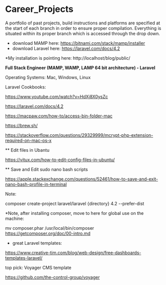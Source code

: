 # Career_Projects
A portfolio of past projects, build instructions and platforms are specified at the start of each branch in order to ensure proper compilation.  Everything is situated within its proper branch which is accessed through the drop down.   

* download MAMP here: https://bitnami.com/stack/mamp/installer
* download Laravel here: https://laravel.com/docs/4.2

*My installation is pointing here: http://localhost/blog/public/

<b>Full Stack Engineer (MAMP, WAMP, LAMP 64 bit architecture) - Laravel</b>

Operating Systems:
Mac, Windows, Linux

Laravel Cookbooks: 

https://www.youtube.com/watch?v=HdXj8X0ysZc

https://laravel.com/docs/4.2

https://macpaw.com/how-to/access-bin-folder-mac

https://brew.sh/

https://stackoverflow.com/questions/29329999/mcrypt-php-extension-required-on-mac-os-x

** Edit files in Ubantu

https://vitux.com/how-to-edit-config-files-in-ubuntu/

** Save and Edit sudo nano bash scripts

https://apple.stackexchange.com/questions/52461/how-to-save-and-exit-nano-bash-profile-in-terminal

Note: 

composer create-project laravel/laravel {directory} 4.2 --prefer-dist

*Note, after installing composer, move to here for global use on the machine: 

mv composer.phar /usr/local/bin/composer
https://getcomposer.org/doc/00-intro.md



* great Laravel templates:

https://www.creative-tim.com/blog/web-design/free-dashboards-templates-laravel/

top pick: Voyager CMS template

https://github.com/the-control-group/voyager
